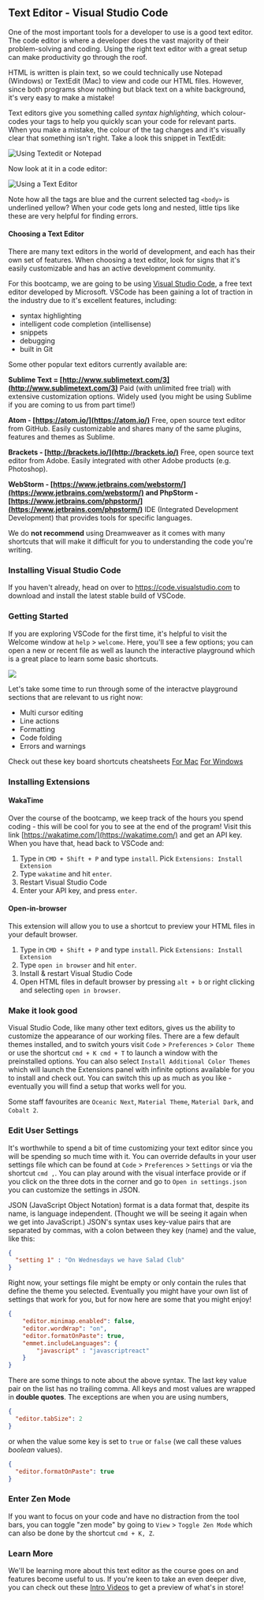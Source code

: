 ## Text Editor - Visual Studio Code 

One of the most important tools for a developer to use is a good text editor. The code editor is where a developer does the vast majority of their problem-solving and coding. Using the right text editor with a great setup can make productivity go through the roof.

HTML is written is plain text, so we could technically use Notepad (Windows) or TextEdit (Mac) to view and code our HTML files. However, since both programs show nothing but black text on a white background, it's very easy to make a mistake!

Text editors give you something called *syntax highlighting*, which colour-codes your tags to help you quickly scan your code for relevant parts. When you make a mistake, the colour of the tag changes and it's visually clear that something isn't right. Take a look this snippet in TextEdit:

![Using Textedit or Notepad](http://wes.io/IJBn/Screen%20Shot%202012-07-24%20at%203.11.49%20PM.png)

Now look at it in a code editor:

![Using a Text Editor](http://wes.io/IINV/Screen%20Shot%202012-07-24%20at%203.15.00%20PM.png)

Note how all the tags are blue and the current selected tag `<body>` is underlined yellow? When your code gets long and nested, little tips like these are very helpful for finding errors.

#### Choosing a Text Editor

There are many text editors in the world of development, and each has their own set of features. When choosing a text editor, look for signs that it's easily customizable and has an active development community.

For this bootcamp, we are going to be using [Visual Studio Code](https://code.visualstudio.com/), a free text editor developed by Microsoft. VSCode has been gaining a lot of traction in the industry due to it's excellent features, including: 
- syntax highlighting
- intelligent code completion (intellisense) 
- snippets
- debugging
- built in Git 

Some other popular text editors currently available are:

**Sublime Text = [http://www.sublimetext.com/3](http://www.sublimetext.com/3)**
Paid (with unlimited free trial) with extensive customization options. Widely used (you might be using Sublime if you are coming to us from part time!)

**Atom - [https://atom.io/](https://atom.io/)** 
Free, open source text editor from GitHub. Easily customizable and shares many of the same plugins, features and themes as Sublime.

**Brackets - [http://brackets.io/](http://brackets.io/)**
Free, open source text editor from Adobe. Easily integrated with other Adobe products (e.g. Photoshop).

**WebStorm - [https://www.jetbrains.com/webstorm/](https://www.jetbrains.com/webstorm/) and PhpStorm - [https://www.jetbrains.com/phpstorm/](https://www.jetbrains.com/phpstorm/)**
IDE (Integrated Development Development) that provides tools for specific languages.

We do **not recommend** using Dreamweaver as it comes with many shortcuts that will make it difficult for you to understanding the code you're writing.

### Installing Visual Studio Code 
If you haven't already, head on over to <a href="https://code.visualstudio.com" target="_blank">https://code.visualstudio.com</a> to download and install the latest stable build of VSCode.

### Getting Started
If you are exploring VSCode for the first time, it's helpful to visit the Welcome window at `help` > `welcome`. Here, you'll see a few options; you can open a new or recent file as well as launch the interactive playground which is a great place to learn some basic shortcuts.

![](https://hychalknotes.s3.amazonaws.com/vscodewelcome.png)

Let's take some time to run through some of the interactve playground sections that are relevant to us right now: 
- Multi cursor editing
- Line actions
- Formatting
- Code folding
- Errors and warnings

Check out these key board shortcuts cheatsheets [For Mac](https://code.visualstudio.com/shortcuts/keyboard-shortcuts-macos.pdf) [For Windows](https://code.visualstudio.com/shortcuts/keyboard-shortcuts-windows.pdf)

### Installing Extensions

#### WakaTime
Over the course of the bootcamp, we keep track of the hours you spend coding - this will be cool for you to see at the end of the program! Visit this link [https://wakatime.com/](https://wakatime.com/) and get an API key. When you have that, head back to VSCode and:

  1. Type in `CMD + Shift + P` and type `install`. Pick `Extensions: Install Extension`
  2. Type `wakatime` and hit `enter`.
  3. Restart Visual Studio Code 
  4. Enter your API key, and press `enter`.


#### Open-in-browser
This extension will allow you to use a shortcut to preview your HTML files in your default browser.
  
  1. Type in `CMD + Shift + P` and type `install`. Pick `Extensions: Install Extension`
  2. Type `open in browser` and hit `enter`.
  3. Install & restart Visual Studio Code 
  4. Open HTML files in default browser by pressing `alt + b` or right clicking and selecting `open in browser`.

### Make it look good

Visual Studio Code, like many other text editors, gives us the ability to customize the appearance of our working files. There are a few default themes installed, and to switch yours visit `Code` > `Preferences` > `Color Theme` or use the shortcut `cmd + K cmd + T` to launch a window with the preinstalled options. You can also select `Install Additional Color Themes` which will launch the Extensions panel with infinite options available for you to install and check out. You can switch this up as much as you like - eventually you will find a setup that works well for you. 

Some staff favourites are `Oceanic Next`, `Material Theme`, `Material Dark`, and `Cobalt 2`.

### Edit User Settings 

It's worthwhile to spend a bit of time customizing your text editor since you will be spending so much time with it. You can override defaults in your user settings file which can be found at `Code` > `Preferences` > `Settings` or via the shortcut `cmd ,`. You can play around with the visual interface provide or if you click on the three dots in the corner and go to  `Open in settings.json` you can customize the settings in JSON.

JSON (JavaScript Object Notation) format is a data format that, despite its name, is language independent. (Thought we will be seeing it again when we get into JavaScript.) JSON's syntax uses key-value pairs that are separated by commas, with a colon between they key (name) and the value, like this: 

```json
{
  "setting 1" : "On Wednesdays we have Salad Club"
}

```

Right now, your settings file might be empty or only contain the rules that define the theme you selected. Eventually you might have your own list of settings that work for you, but for now here are some that you might enjoy! 

```json
{
    "editor.minimap.enabled": false,
    "editor.wordWrap": "on",
    "editor.formatOnPaste": true,
    "emmet.includeLanguages": {
        "javascript" : "javascriptreact"
    }
}
```

There are some things to note about the above syntax. The last key value pair on the list has no trailing comma. All keys and most values are wrapped in **double quotes**. The exceptions are when you are using numbers,

```json
{
  "editor.tabSize": 2
}
```

or when the value some key is set to `true` or `false` (we call these values *boolean* values). 

```json
{
  "editor.formatOnPaste": true
}
```


### Enter Zen Mode

If you want to focus on your code and have no distraction from the tool bars, you can toggle "zen mode" by going to `View` > `Toggle Zen Mode` which can also be done by the shortcut `cmd + K, Z`. 

### Learn More
We'll be learning more about this text editor as the course goes on and features become useful to us. If you're keen to take an even deeper dive, you can check out these [Intro Videos](https://code.visualstudio.com/docs/getstarted/introvideos) to get a preview of what's in store! 